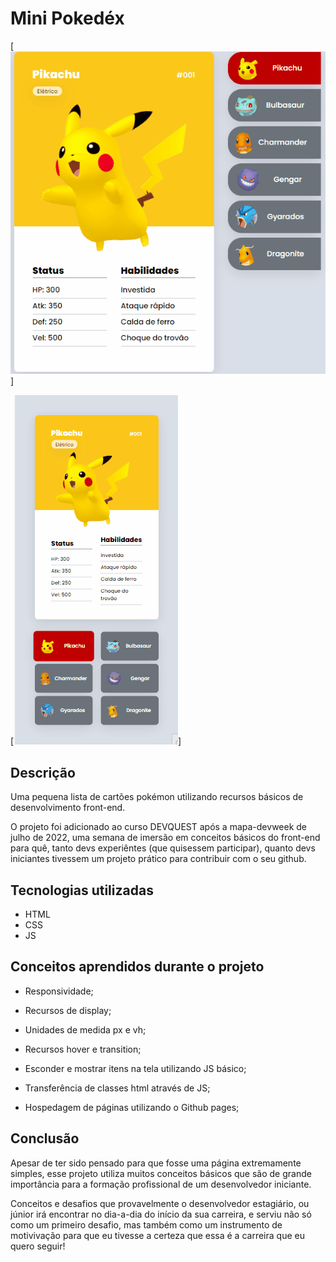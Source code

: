 # Mini Pokedéx

[<img src="./src/imagens/tela-pc.gif" alt="Vizualização da página em tela de computador">]

[<img src="./src/imagens/tela-smart.gif" alt="Vizualização da página em uma tela smart">]

## Descrição
Uma pequena lista de cartões pokémon utilizando recursos básicos de desenvolvimento front-end.

O projeto foi adicionado ao curso DEVQUEST após a mapa-devweek de julho de 2022, uma semana de imersão em conceitos básicos do front-end para quê, tanto devs experiêntes (que quisessem participar), quanto devs iniciantes tivessem um projeto prático para contribuir com o seu github.

## Tecnologias utilizadas

- HTML
- CSS
- JS

## Conceitos aprendidos durante o projeto

- Responsividade;

- Recursos de display;

- Unidades de medida px e vh;

- Recursos hover e transition;

- Esconder e mostrar itens na tela utilizando JS básico;

- Transferência de classes html através de JS;

- Hospedagem de páginas utilizando o Github pages;

## Conclusão

Apesar de ter sido pensado para que fosse uma página extremamente simples, esse projeto utiliza  muitos conceitos básicos que são de grande importância para a formação profissional de um desenvolvedor iniciante.

Conceitos e desafios que provavelmente o desenvolvedor estagiário, ou júnior irá encontrar no dia-a-dia do início da sua carreira, e serviu não só como um primeiro desafio, mas também como um instrumento de motivivação para que eu tivesse a certeza que essa é a carreira que eu quero seguir! 